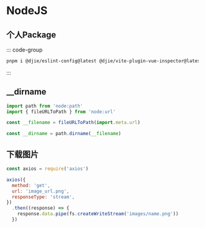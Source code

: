 # NodeJS

## 个人Package

::: code-group

```bash [前端]
pnpm i @djie/eslint-config@latest @djie/vite-plugin-vue-inspector@latest @djie/unocss@latest -D
```

:::

## __dirname

```js
import path from 'node:path'
import { fileURLToPath } from 'node:url'

const __filename = fileURLToPath(import.meta.url)

const __dirname = path.dirname(__filename)
```

## 下载图片

```js
const axios = require('axios')

axios({
  method: 'get',
  url: 'image_url.png',
  responseType: 'stream',
})
  .then((response) => {
    response.data.pipe(fs.createWriteStream('images/name.png'))
  })
```
